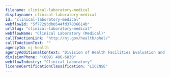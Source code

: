 ```yaml
---
filename: clinical-laboratory-medical
displayname: clinical-laboratory-medical
id: "clinical-laboratory-medical"
webflowId: "5f77293db0544fd37836614b"
urlSlug: "clinical-laboratory-medical"
webflowName: "Clinical Laboratory (Medical)"
callToActionLink: "http://nj.gov/health/phel/"
callToActionText: ""
agencyId: nj-health
agencyAdditionalContext: "Division of Health Facilities Evaluation and Licensing, Clinical Laboratory Improvement Service"
divisionPhone: "(609) 406-6830"
webflowIndustry: "Clinical Laboratory"
licenseCertificationClassification: "LICENSE"
---
```

